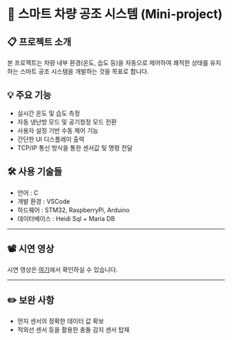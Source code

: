 # 🚗 스마트 차량 공조 시스템 (Mini-project)

## 📋 프로젝트 소개
본 프로젝트는 차량 내부 환경(온도, 습도 등)을 자동으로 제어하여 쾌적한 상태를 유지하는 스마트 공조 시스템을 개발하는 것을 목표로 합니다.

## 💡 주요 기능
- 실시간 온도 및 습도 측정
- 자동 냉난방 모드 및 공기청정 모드 전환
- 사용자 설정 기반 수동 제어 기능
- 간단한 UI 디스플레이 출력
- TCP/IP 통신 방식을 통한 센서값 및 명령 전달

## 🛠️ 사용 기술들
- 언어 : C
- 개발 환경 : VSCode
- 하드웨어 : STM32, RaspberryPi, Arduino
- 데이터베이스 : Heidi Sql + Maria DB

---

## 📽️ 시연 영상

시연 영상은 [여기](https://github.com/k-tae/Mini-project/tree/main/2.%EC%98%81%EC%83%81)에서 확인하실 수 있습니다.

---

## ✏️ 보완 사항
- 먼지 센서의 정확한 데이터 값 확보
- 적외선 센서 등을 활용한 충돌 감지 센서 탑재
